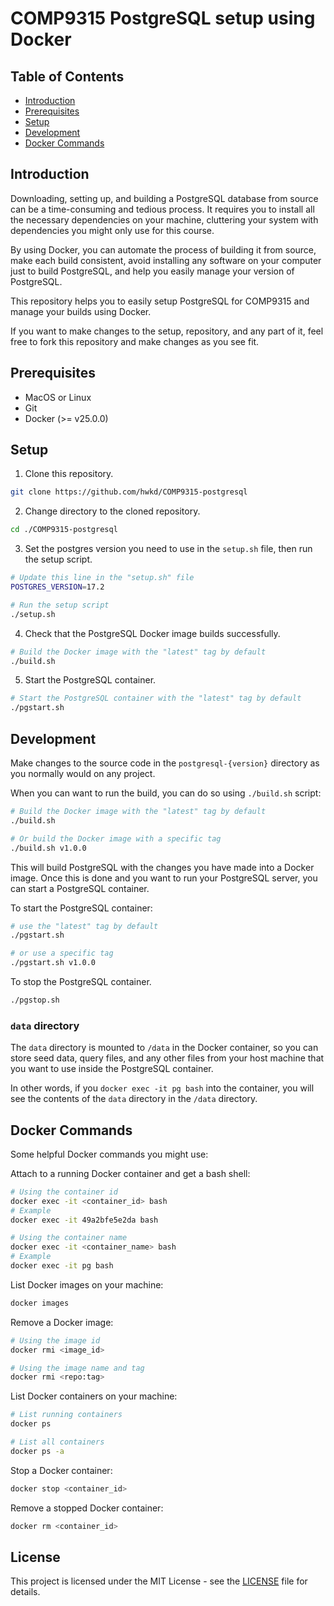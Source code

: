 # COMP9315 PostgreSQL setup using Docker

## Table of Contents

- [Introduction](#introduction)
- [Prerequisites](#prerequisites)
- [Setup](#setup)
- [Development](#development)
- [Docker Commands](#docker-commands)

## Introduction

Downloading, setting up, and building a PostgreSQL database from source can be a time-consuming and tedious process.
It requires you to install all the necessary dependencies on your machine, cluttering your system with dependencies
you might only use for this course.

By using Docker, you can automate the process of building it from source, make each build consistent, avoid installing
any software on your computer just to build PostgreSQL, and help you easily manage your version of PostgreSQL.

This repository helps you to easily setup PostgreSQL for COMP9315 and manage your builds using Docker.

If you want to make changes to the setup, repository, and any part of it, feel free to fork this repository and make
changes as you see fit.

## Prerequisites

- MacOS or Linux
- Git
- Docker (>= v25.0.0)

## Setup

1. Clone this repository.

```bash
git clone https://github.com/hwkd/COMP9315-postgresql
```

2. Change directory to the cloned repository.

```bash
cd ./COMP9315-postgresql
```

3. Set the postgres version you need to use in the `setup.sh` file, then run the setup script.

```bash
# Update this line in the "setup.sh" file
POSTGRES_VERSION=17.2
```

```bash
# Run the setup script
./setup.sh
```

4. Check that the PostgreSQL Docker image builds successfully.

```bash
# Build the Docker image with the "latest" tag by default
./build.sh
```

5. Start the PostgreSQL container.

```bash
# Start the PostgreSQL container with the "latest" tag by default
./pgstart.sh
```

## Development

Make changes to the source code in the `postgresql-{version}` directory as you normally would on any project.

When you can want to run the build, you can do so using `./build.sh` script:

```bash
# Build the Docker image with the "latest" tag by default
./build.sh

# Or build the Docker image with a specific tag
./build.sh v1.0.0
```

This will build PostgreSQL with the changes you have made into a Docker image.
Once this is done and you want to run your PostgreSQL server, you can start a PostgreSQL container.

To start the PostgreSQL container:

```bash
# use the "latest" tag by default
./pgstart.sh

# or use a specific tag
./pgstart.sh v1.0.0
```

To stop the PostgreSQL container.

```bash
./pgstop.sh
```

### `data` directory

The `data` directory is mounted to `/data` in the Docker container, so you can store seed data, query files, and any
other files from your host machine that you want to use inside the PostgreSQL container.

In other words, if you `docker exec -it pg bash` into the container, you will see the contents of the `data` directory
in the `/data` directory.

## Docker Commands

Some helpful Docker commands you might use:

Attach to a running Docker container and get a bash shell:

```bash
# Using the container id
docker exec -it <container_id> bash
# Example
docker exec -it 49a2bfe5e2da bash

# Using the container name
docker exec -it <container_name> bash
# Example
docker exec -it pg bash
```

List Docker images on your machine:

```bash
docker images
```

Remove a Docker image:

```bash
# Using the image id
docker rmi <image_id>

# Using the image name and tag
docker rmi <repo:tag>
```

List Docker containers on your machine:

```bash
# List running containers
docker ps

# List all containers
docker ps -a
```

Stop a Docker container:

```bash
docker stop <container_id>
```

Remove a stopped Docker container:

```bash
docker rm <container_id>
```


## License

This project is licensed under the MIT License - see the [LICENSE](LICENSE) file for details.
